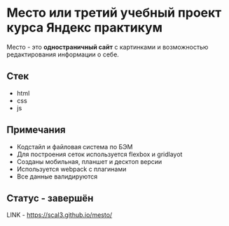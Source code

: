 # Место или третий учебный проект курса Яндекс практикум

Место - это __одностраничный сайт__ с картинками и возможностью редактирования информации о себе.

## Стек
* html
* css
* js

## Примечания 
* Кодстайл и файловая система по БЭМ
* Для построения сеток используется flexbox и gridlayot
* Созданы мобильная, планшет и десктоп версии
* Используется webpack с плагинами
* Все данные валидируются

## Статус - завершён

LINK - https://scal3.github.io/mesto/
